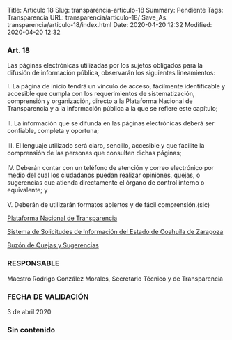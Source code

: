 Title: Artículo 18
Slug: transparencia-articulo-18
Summary: Pendiente
Tags: Transparencia
URL: transparencia/articulo-18/
Save_As: transparencia/articulo-18/index.html
Date: 2020-04-20 12:32
Modified: 2020-04-20 12:32


### Art. 18

Las páginas electrónicas utilizadas por los sujetos obligados para la difusión de información pública, observarán los siguientes lineamientos:

I. La página de inicio tendrá un vínculo de acceso, fácilmente identificable y accesible que cumpla con los requerimientos de sistematización, comprensión y organización, directo a la Plataforma Nacional de  Transparencia y a la información pública a la que se refiere este capítulo;\
\
II. La información que se difunda en las páginas electrónicas deberá ser confiable, completa y oportuna;\
\
III. El lenguaje utilizado será claro, sencillo, accesible y que facilite la comprensión de las personas que consulten dichas páginas;\
\
IV. Deberán contar con un teléfono de atención y correo electrónico por medio del cual los ciudadanos puedan realizar opiniones, quejas, o sugerencias que atienda directamente el órgano de control interno o equivalente; y\
\
V. Deberán de utilizarán formatos abiertos y de fácil comprensión.(sic)

[Plataforma Nacional de Transparencia](http://www.plataformadetransparencia.org.mx/web/guest/inicio)

[Sistema de Solicitudes de Información del Estado de Coahuila de Zaragoza](http://189.254.130.35/infocoahuila/)

[Buzón de Quejas y Sugerencias](https://www.pjecz.gob.mx/buzon-de-sugerencias/)

### RESPONSABLE

Maestro Rodrigo González Morales, Secretario Técnico y de Transparencia

### FECHA DE VALIDACIÓN

3 de abril 2020
### Sin contenido
